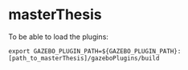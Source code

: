 # masterThesis

To be able to load the plugins:

```
export GAZEBO_PLUGIN_PATH=${GAZEBO_PLUGIN_PATH}:[path_to_masterThesis]/gazeboPlugins/build
```
